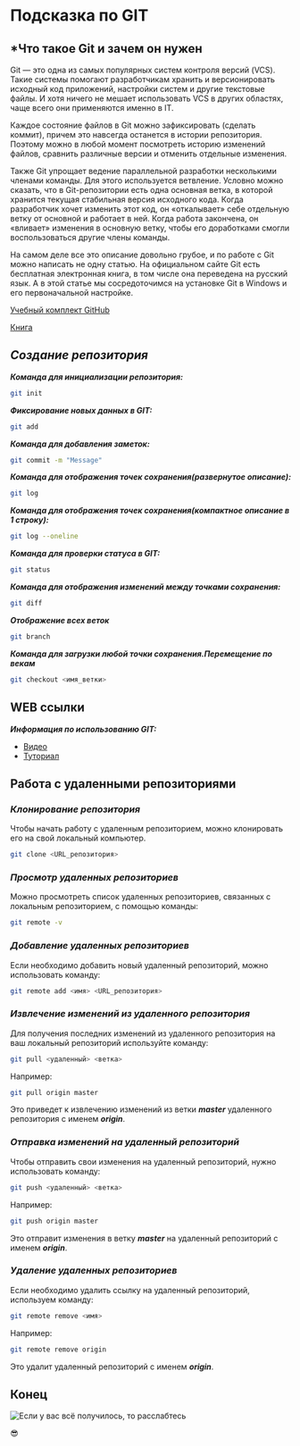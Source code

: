 # Подсказка по GIT

## *Что такое Git и зачем он нужен
Git — это одна из самых популярных систем контроля версий (VCS). Такие системы помогают разработчикам хранить и версионировать исходный код приложений, настройки систем и другие текстовые файлы. И хотя ничего не мешает использовать VCS в других областях, чаще всего они применяются именно в IT.

Каждое состояние файлов в Git можно зафиксировать (сделать коммит), причем это навсегда останется в истории репозитория. Поэтому можно в любой момент посмотреть историю изменений файлов, сравнить различные версии и отменить отдельные изменения.

Также Git упрощает ведение параллельной разработки несколькими членами команды. Для этого используется ветвление. Условно можно сказать, что в Git-репозитории есть одна основная ветка, в которой хранится текущая стабильная версия исходного кода. Когда разработчик хочет изменить этот код, он «откалывает» себе отдельную ветку от основной и работает в ней. Когда работа закончена, он «вливает» изменения в основную ветку, чтобы его доработками смогли воспользоваться другие члены команды.

На самом деле все это описание довольно грубое, и по работе с Git можно написать не одну статью. На официальном сайте Git есть бесплатная электронная книга, в том числе она переведена на русский язык. А в этой статье мы сосредоточимся на установке Git в Windows и его первоначальной настройке. 

[Учебный комплект GitHub](https://github.github.com/training-kit/)

[Книга](https://git-scm.com/book/en/v2)

## ***Создание репозитория***

***Команда для инициализации репозитория:***
```sh
git init
```

***Фиксирование новых данных в GIT:***
```sh
git add
```

***Команда для добавления заметок:***
```sh
git commit -m "Message"
```

***Команда для отображения точек сохранения(развернутое описание):***
```sh
git log
```

***Команда для отображения точек сохранения(компактное описание в 1 строку):***
```sh
git log --oneline
```

***Команда для проверки статуса в GIT:***
```sh
git status
```

***Команда для отображения изменений между точками сохранения:***
```sh
git diff
```

***Отображение всех веток***
```sh
git branch
```
***Команда для загрузки любой точки сохранения.Перемещение по векам***
```sh
git checkout <имя_ветки>
```

## WEB ссылки
***Информация по использованию GIT:*** 

* [Видео](https://gb.ru/lessons/381844 "Видео от GeekBrains")
* [Туториал](https://selectel.ru/blog/tutorials/how-to-install-git-to-windows/ "Туториал")


## Работа с удаленными репозиториями

### ***Клонирование репозитория***

Чтобы начать работу с удаленным репозиторием, можно клонировать его на свой локальный компьютер.

```sh
git clone <URL_репозитория>
```
### ***Просмотр удаленных репозиториев***

Можно просмотреть список удаленных репозиториев, связанных с локальным репозиторием, с помощью команды:

```sh
git remote -v
```

### ***Добавление удаленных репозиториев***

Если необходимо добавить новый удаленный репозиторий, можно использовать команду:

```sh
git remote add <имя> <URL_репозитория>
```

### ***Извлечение изменений из удаленного репозитория***

Для получения последних изменений из удаленного репозитория на ваш локальный репозиторий используйте команду:

```sh
git pull <удаленный> <ветка>
```

Например:

```sh
git pull origin master
```

Это приведет к извлечению изменений из ветки ***master*** удаленного репозитория с именем ***origin***.

### ***Отправка изменений на удаленный репозиторий***

Чтобы отправить свои изменения на удаленный репозиторий, нужно использовать команду:

```sh
git push <удаленный> <ветка>
```

Например:

```sh
git push origin master
```

Это отправит изменения в ветку ***master*** на удаленный репозиторий с именем ***origin***.

### ***Удаление удаленных репозиториев***

Если необходимо удалить ссылку на удаленный репозиторий, используем команду:

```sh
git remote remove <имя>
```

Например:

```sh
git remote remove origin
```
Это удалит удаленный репозиторий с именем ***origin***.
## Конец
![Если у вас всё получилось, то расслабтесь](https://s9.travelask.ru/system/images/files/001/516/566/wysiwyg_jpg/4.jpg?1644150969)

 😎
